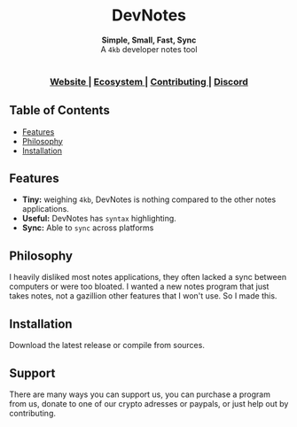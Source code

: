 <h1 align="center">DevNotes</h1>
<div align="center">
  <strong>Simple, Small, Fast, Sync</strong>
</div>
<div align="center">
  A <code>4kb</code> developer notes tool
</div>
<br />


<div align="center">
  <h3>
    <a href="https://kabeeki.dev/devnotes">
      Website
    </a>
    <span> | </span>
    <a href="coming.soon">
      Ecosystem
    </a>
    <span> | </span>
    <a href="https://github.com/Kabeeki/CONTRIBUTING.md">
      Contributing
    </a>
    <span> | </span>
    <a href="https://coming.soon">
      Discord
    </a>
  </h3>
</div>

## Table of Contents
- [Features](#features)
- [Philosophy](#philosophy)
- [Installation](#installation)

## Features
- __Tiny:__ weighing `4kb`, DevNotes is nothing compared to the other notes applications.
- __Useful:__ DevNotes has `syntax` highlighting.
- __Sync:__ Able to `sync` across platforms

## Philosophy
I heavily disliked most notes applications, they often lacked a sync between computers or were too bloated. I wanted a new notes program that just takes notes, not a gazillion other features that I won't use. So I made this.


## Installation
Download the latest release or compile from sources.


## Support
There are many ways you can support us, you can purchase a program from us, donate to one of our crypto adresses or paypals, or just help out by contributing.
